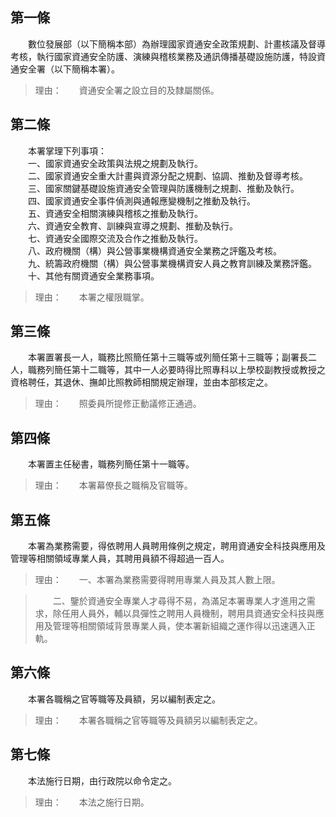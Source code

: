 第一條 
-------
　　數位發展部（以下簡稱本部）為辦理國家資通安全政策規劃、計畫核議及督導考核，執行國家資通安全防護、演練與稽核業務及通訊傳播基礎設施防護，特設資通安全署（以下簡稱本署）。  
> 理由：　　資通安全署之設立目的及隸屬關係。



第二條 
-------
　　本署掌理下列事項：  
　　一、國家資通安全政策與法規之規劃及執行。  
　　二、國家資通安全重大計畫與資源分配之規劃、協調、推動及督導考核。  
　　三、國家關鍵基礎設施資通安全管理與防護機制之規劃、推動及執行。  
　　四、國家資通安全事件偵測與通報應變機制之推動及執行。  
　　五、資通安全相關演練與稽核之推動及執行。  
　　六、資通安全教育、訓練與宣導之規劃、推動及執行。  
　　七、資通安全國際交流及合作之推動及執行。  
　　八、政府機關（構）與公營事業機構資通安全業務之評鑑及考核。  
　　九、統籌政府機關（構）與公營事業機構資安人員之教育訓練及業務評鑑。  
　　十、其他有關資通安全業務事項。  
> 理由：　　本署之權限職掌。



第三條 
-------
　　本署置署長一人，職務比照簡任第十三職等或列簡任第十三職等；副署長二人，職務列簡任第十二職等，其中一人必要時得比照專科以上學校副教授或教授之資格聘任，其退休、撫卹比照教師相關規定辦理，並由本部核定之。  
> 理由：　　照委員所提修正動議修正通過。



第四條 
-------
　　本署置主任秘書，職務列簡任第十一職等。  
> 理由：　　本署幕僚長之職稱及官職等。



第五條 
-------
　　本署為業務需要，得依聘用人員聘用條例之規定，聘用資通安全科技與應用及管理等相關領域專業人員，其聘用員額不得超過一百人。  
> 理由：　　一、本署為業務需要得聘用專業人員及其人數上限。

> 　　二、鑒於資通安全專業人才尋得不易，為滿足本署專業人才進用之需求，除任用人員外，輔以具彈性之聘用人員機制，聘用具資通安全科技與應用及管理等相關領域背景專業人員，使本署新組織之運作得以迅速邁入正軌。



第六條 
-------
　　本署各職稱之官等職等及員額，另以編制表定之。  
> 理由：　　本署各職稱之官等職等及員額另以編制表定之。



第七條 
-------
　　本法施行日期，由行政院以命令定之。  
> 理由：　　本法之施行日期。